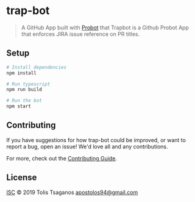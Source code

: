 # trap-bot

> A GitHub App built with [Probot](https://github.com/probot/probot) that Trapbot is a Github Probot App that enforces JIRA issue reference on PR titles.

## Setup

```sh
# Install dependencies
npm install

# Run typescript
npm run build

# Run the bot
npm start
```

## Contributing

If you have suggestions for how trap-bot could be improved, or want to report a bug, open an issue! We'd love all and any contributions.

For more, check out the [Contributing Guide](CONTRIBUTING.md).

## License

[ISC](LICENSE) © 2019 Tolis Tsaganos <apostolos94@gmail.com>
